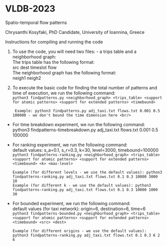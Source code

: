 # VLDB-2023
Spatio-temporal flow patterns

Chrysanthi Kosyfaki, PhD Candidate, University of Ioannina, Greece

Instructions for compiling and running the code
1. To use the code, you will need two files: - a trips table and a neighborhood graph: <br/>
The trips table has the following format: <br/>
  src dest timeslot flow <br/>
The neighborhood graph has the following format:<br/>
 neigh1 neigh2<br/>

2. To execute the basic code for finding the total number of patterns and time of execution, we run the following command: <br/>
        ```python3 findpatterns.py <neighborhood_graph> <trips_table> <support for atomic patterns> <support for extended patterns> <timebound>``` <br/>
  
        Example: python3 findpatterns.py adj_taxi.txt flows.txt 0.001 0.5 100000 - we don't bound the time dimension here <br/>
  
  - For time breakdown experiment, we run the following command: <br/>
       python3 findpatterns-timebreakdown.py adj_taxi.txt flows.txt 0.001 0.5 100000
  
  - For ranking experiment, we run the following command: <br/>
      default values: s_a=0.1, s_r=0.3, k=30, level=3000, timebound=100000 <br/>
      ```python3 findpatterns-ranking.py <neighborhood_graph> <trips_table> <support for atomic patterns> <support for extended patterns> <timebound> <k> <max-level>``` <br/>
      
        Example (for different levels - we use the default values): python3 findpatterns-ranking.py adj_taxi.txt flows.txt 0.1 0.3 10000 3000 10
        Example (for different k - we use the default values): python3 findpatterns-ranking.py adj_taxi.txt flows.txt 0.1 0.3 10000 1000 30
        
 - For bounded experiment, we run the following command: <br/>
      default values (for taxi network): origin=6, destination=6, time=6 <br/>
      ```python3 findpatterns-bounded.py <neighborhood_graph> <trips_table> <support for atomic patterns> <support for extended patterns> <timebound> <src> <dest>``` <br/>
        
       Example (for different origins - we use the default values): python3 findpatterns-ranking.py adj_taxi.txt flows.txt 0.1 0.3 6 2 6
       

 


